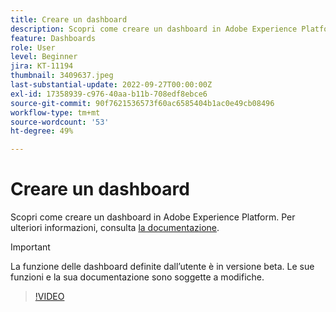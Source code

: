 ```yaml
---
title: Creare un dashboard
description: Scopri come creare un dashboard in Adobe Experience Platform.
feature: Dashboards
role: User
level: Beginner
jira: KT-11194
thumbnail: 3409637.jpeg
last-substantial-update: 2022-09-27T00:00:00Z
exl-id: 17358939-c976-40aa-b11b-708edf8ebce6
source-git-commit: 90f7621536573f60ac6585404b1ac0e49cb08496
workflow-type: tm+mt
source-wordcount: '53'
ht-degree: 49%

---
```


# Creare un dashboard

Scopri come creare un dashboard in Adobe Experience Platform. Per ulteriori informazioni, consulta [la documentazione](https://experienceleague.adobe.com/docs/experience-platform/dashboards/user-defined-dashboards.html).

>[!IMPORTANT]
>
>La funzione delle dashboard definite dall’utente è in versione beta. Le sue funzioni e la sua documentazione sono soggette a modifiche.

>[!VIDEO](https://video.tv.adobe.com/v/3409637/?quality=12&learn=on)
